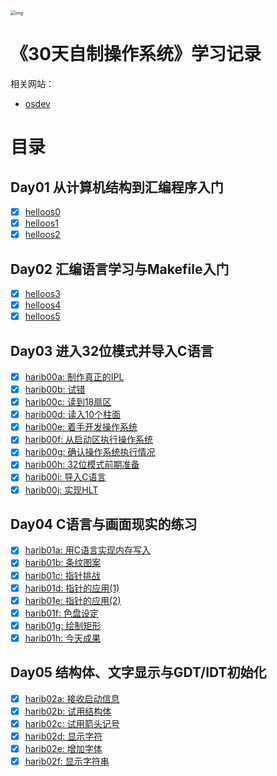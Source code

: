 <img src="https://img3.doubanio.com/view/subject/l/public/s11138117.jpg" alt="img" style="zoom:50%;" />

# 《30天自制操作系统》学习记录
相关网站：
- [osdev](https://wiki.osdev.org/Expanded_Main_Page)

# 目录
## Day01 从计算机结构到汇编程序入门
- [x] [helloos0](day01/helloos0)
- [x] [helloos1](day01/helloos1)
- [x] [helloos2](day01/helloos2)

## Day02 汇编语言学习与Makefile入门
- [x] [helloos3](day02/helloos3)
- [x] [helloos4](day02/helloos4)
- [x] [helloos5](day02/helloos5)

## Day03 进入32位模式并导入C语言
- [x] [harib00a: 制作真正的IPL](day03/harib00a)
- [x] [harib00b: 试错](day03/harib00b)
- [x] [harib00c: 读到18扇区](day03/harib00c)
- [x] [harib00d: 读入10个柱面](day03/harib00d)
- [x] [harib00e: 着手开发操作系统](day03/harib00e)
- [x] [harib00f: 从启动区执行操作系统](day03/harib00f)
- [x] [harib00g: 确认操作系统执行情况](day03/harib00g)
- [x] [harib00h: 32位模式前期准备](day03/harib00h)
- [x] [harib00i: 导入C语言](day03/harib00i)
- [x] [harib00j: 实现HLT](day03/harib00j)

## Day04 C语言与画面现实的练习
- [x] [harib01a: 用C语言实现内存写入](day04/harib01a)
- [x] [harib01b: 条纹图案](day04/harib01b)
- [x] [harib01c: 指针挑战](day04/harib01c)
- [x] [harib01d: 指针的应用(1)](day04/harib01d)
- [x] [harib01e: 指针的应用(2)](day04/harib01e)
- [x] [harib01f: 色盘设定](day04/harib01f)
- [x] [harib01g: 绘制矩形](day04/harib01g)
- [x] [harib01h: 今天成果](day04/harib01h)

## Day05 结构体、文字显示与GDT/IDT初始化
- [x] [harib02a: 接收启动信息](day05/harib02a)
- [x] [harib02b: 试用结构体](day05/harib02b)
- [x] [harib02c: 试用箭头记号](day05/harib02c)
- [x] [harib02d: 显示字符](day05/harib02d)
- [x] [harib02e: 增加字体](day05/harib02e)
- [x] [harib02f: 显示字符串](day05/harib02f)
